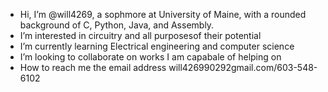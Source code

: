 - Hi, I’m @will4269, a sophmore at University of Maine, with a rounded background of C, Python, Java, and Assembly. 
- I’m interested in circuitry and all purposesof their potential
- I’m currently learning Electrical engineering and computer science
- I’m looking to collaborate on works I am capabale of helping on
- How to reach me the email address will426990292gmail.com/603-548-6102

<!---
will4269/will4269 is a ✨ special ✨ repository because its `README.md` (this file) appears on your GitHub profile.
You can click the Preview link to take a look at your changes.
--->
